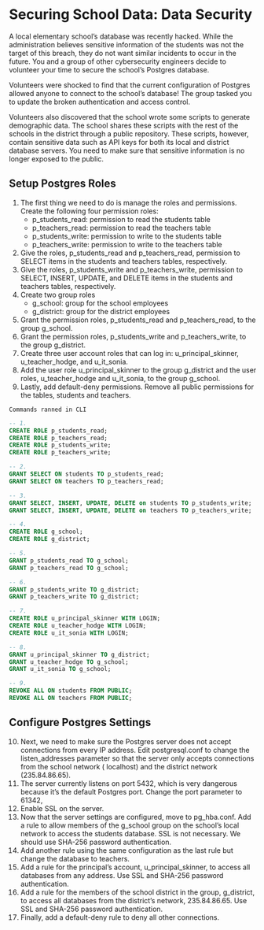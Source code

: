 # Securing School Data: Data Security
A local elementary school’s database was recently hacked. While the administration believes sensitive information of the students was not the target of this breach, they do not want similar incidents to occur in the future. You and a group of other cybersecurity engineers decide to volunteer your time to secure the school’s Postgres database.

Volunteers were shocked to find that the current configuration of Postgres allowed anyone to connect to the school’s database! The group tasked you to update the broken authentication and access control.

Volunteers also discovered that the school wrote some scripts to generate demographic data. The school shares these scripts with the rest of the schools in the district through a public repository. These scripts, however, contain sensitive data such as API keys for both its local and district database servers. You need to make sure that sensitive information is no longer exposed to the public.

## Setup Postgres Roles
1. The first thing we need to do is manage the roles and permissions. Create the following four permission roles:
    * p_students_read: permission to read the students table
    * p_teachers_read: permission to read the teachers table
    * p_students_write: permission to write to the students table
    * p_teachers_write: permission to write to the teachers table
2. Give the roles, p_students_read and p_teachers_read, permission to SELECT items in the students and teachers tables, respectively.
3. Give the roles, p_students_write and p_teachers_write, permission to SELECT, INSERT, UPDATE, and DELETE items in the students and teachers tables, respectively.
4. Create two group roles
    * g_school: group for the school employees
    * g_district: group for the district employees
5. Grant the permission roles, p_students_read and p_teachers_read, to the group g_school.
6. Grant the permission roles, p_students_write and p_teachers_write, to the group g_district.
7. Create three user account roles that can log in: u_principal_skinner, u_teacher_hodge, and u_it_sonia.
8. Add the user role u_principal_skinner to the group g_district and the user roles, u_teacher_hodge and u_it_sonia, to the group g_school.
9. Lastly, add default-deny permissions. Remove all public permissions for the tables, students and teachers.

`Commands ranned in CLI`
```SQL
-- 1.
CREATE ROLE p_students_read;
CREATE ROLE p_teachers_read;
CREATE ROLE p_students_write;
CREATE ROLE p_teachers_write;

-- 2.
GRANT SELECT ON students TO p_students_read;
GRANT SELECT ON teachers TO p_teachers_read;

-- 3.
GRANT SELECT, INSERT, UPDATE, DELETE on students TO p_students_write;
GRANT SELECT, INSERT, UPDATE, DELETE on teachers TO p_teachers_write;

-- 4.
CREATE ROLE g_school;
CREATE ROLE g_district;

-- 5.
GRANT p_students_read TO g_school;
GRANT p_teachers_read TO g_school;

-- 6.
GRANT p_students_write TO g_district;
GRANT p_teachers_write TO g_district;

-- 7.
CREATE ROLE u_principal_skinner WITH LOGIN;
CREATE ROLE u_teacher_hodge WITH LOGIN;
CREATE ROLE u_it_sonia WITH LOGIN;

-- 8.
GRANT u_principal_skinner TO g_district;
GRANT u_teacher_hodge TO g_school;
GRANT u_it_sonia TO g_school;

-- 9.
REVOKE ALL ON students FROM PUBLIC;
REVOKE ALL ON teachers FROM PUBLIC;
```

## Configure Postgres Settings
10. Next, we need to make sure the Postgres server does not accept connections from every IP address. Edit postgresql.conf to change the listen_addresses parameter so that the server only accepts connections from the school network ( localhost) and the district network (235.84.86.65).
11. The server currently listens on port 5432, which is very dangerous because it’s the default Postgres port. Change the port parameter to 61342,
12. Enable SSL on the server.
13. Now that the server settings are configured, move to pg_hba.conf. Add a rule to allow members of the g_school group on the school’s local network to access the students database. SSL is not necessary. We should use SHA-256 password authentication.
14. Add another rule using the same configuration as the last rule but change the database to teachers.
15. Add a rule for the principal’s account, u_principal_skinner, to access all databases from any address. Use SSL and SHA-256 password authentication.
16. Add a rule for the members of the school district in the group, g_district, to access all databases from the district’s network, 235.84.86.65. Use SSL and SHA-256 password authentication.
17. Finally, add a default-deny rule to deny all other connections.
